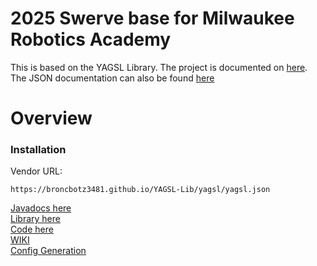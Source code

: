 # 2025 Swerve base for Milwaukee Robotics Academy

This is based on the YAGSL Library. The project is documented
on [here](https://yagsl.gitbook.io/yagsl). The JSON documentation can also be
found [here](docs/START.md)




# Overview

### Installation

Vendor URL:

```
https://broncbotz3481.github.io/YAGSL-Lib/yagsl/yagsl.json
```

[Javadocs here](https://broncbotz3481.github.io/YAGSL/)  
[Library here](https://github.com/BroncBotz3481/YAGSL/)  
[Code here](https://github.com/BroncBotz3481/YAGSL/tree/main/swervelib)  
[WIKI](https://yagsl.gitbook.io/yagsl)  
[Config Generation](https://broncbotz3481.github.io/YAGSL-Example/)

